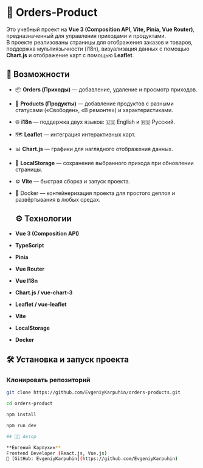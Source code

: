 # 🧾 Orders-Product

Это учебный проект на **Vue 3 (Composition API, Vite, Pinia, Vue Router)**, предназначенный для управления приходами и продуктами.  
В проекте реализованы страницы для отображения заказов и товаров, поддержка мультиязычности (i18n), визуализация данных с помощью **Chart.js** и отображение карт с помощью **Leaflet**.

## 🚀 Возможности

- 📦 **Orders (Приходы)** — добавление, удаление и просмотр приходов.  
- 🧰 **Products (Продукты)** — добавление продуктов с разными статусами («Свободен», «В ремонте») и характеристиками.  
- 🌐 **i18n** — поддержка двух языков: 🇺🇸 English и 🇷🇺 Русский.  
- 🗺️ **Leaflet** — интеграция интерактивных карт.  
- 📊 **Chart.js** — графики для наглядного отображения данных.  
- 💾 **LocalStorage** — сохранение выбранного прихода при обновлении страницы.  
- ⚙️ **Vite** — быстрая сборка и запуск проекта.  
- 🐳 Docker — контейнеризация проекта для простого деплоя и развёртывания в любых средах.

  ## ⚙️ Технологии

- **Vue 3 (Composition API)**
- **TypeScript**
- **Pinia**
- **Vue Router**
- **Vue I18n**
- **Chart.js / vue-chart-3**
- **Leaflet / vue-leaflet**
- **Vite**
- **LocalStorage**
- **Docker**

## 🛠️ Установка и запуск проекта

### Клонировать репозиторий
```bash
git clone https://github.com/EvgeniyKarpuhin/orders-products.git

cd orders-product

npm install

npm run dev

## 👨‍💻 Автор

**Евгений Карпухин**  
Frontend Developer (React.js, Vue.js)  
🔗 [GitHub: EvgeniyKarpuhin](https://github.com/EvgeniyKarpuhin)